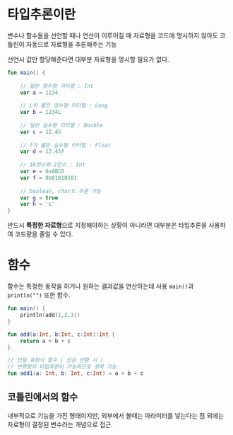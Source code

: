 # 타입추론이란

변수나 함수들을 선언할 때나 연산이 이루어질 때 자료형을 코드에 명시하지 않아도 코틀린이 자동으로 자료형을 추론해주는 기능

선언시 값만 할당해준다면 대부분 자료형을 명시할 필요가 없다.

```kotlin
fun main() {
    
    // 일반 정수형 리터럴 : Int
    var a = 1234
    
    // L이 붙은 정수형 리터럴 : Long
    var b = 1234L
    
    // 일반 실수형 리터럴 : Double
    var c = 12.45
    
    // f가 붙은 실수형 리터럴 : Float
    var d = 12.45f
    
    // 16진수와 2진수 : Int
    var e = 0xABCD
    var f = 0b01010101
    
    // boolean, char도 추론 가능
    var g = true
    var h = 'c'
}
```

반드시 **특정한 자료형**으로 지정해야하는 상황이 아니라면 대부분은 타입추론을 사용하여 코드량을 줄일 수 있다.

# 함수

함수는 특정한 동작을 하거나 원하는 결과값을 연산하는데 사용
`main()`과 `println("")` 또한 함수.

```kotlin
fun main() {
    println(add(1,2,3))
}

fun add(a:Int, b:Int, c:Int):Int {
    return a + b + c
}

// 단일 표현식 함수 ( 단순 반환 시 )
// 반환형의 타입추론이 가능하므로 생략 가능 
fun add1(a: Int, b: Int, c:Int) = a + b + c
```

## 코틀린에서의 함수
내부적으로 기능을 가진 형태이지만, 외부에서 볼때는 파라미터를 넣는다는 점 외에는 자료형이 결정된 변수라는 개념으로 접근.